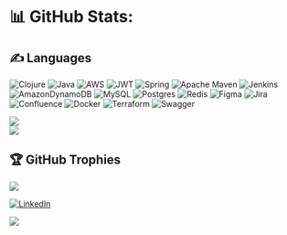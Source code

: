 # 📊 GitHub Stats:
## ✍️ Languages
![Clojure](https://img.shields.io/badge/Clojure-%23Clojure.svg?style=flat&logo=Clojure&logoColor=Clojure) ![Java](https://img.shields.io/badge/java-%23ED8B00.svg?style=flat&logo=java&logoColor=white) ![AWS](https://img.shields.io/badge/AWS-%23FF9900.svg?style=flat&logo=amazon-aws&logoColor=white) ![JWT](https://img.shields.io/badge/JWT-black?style=flat&logo=JSON%20web%20tokens) ![Spring](https://img.shields.io/badge/spring-%236DB33F.svg?style=flat&logo=spring&logoColor=white) ![Apache Maven](https://img.shields.io/badge/Apache%20Maven-C71A36?style=flat&logo=Apache%20Maven&logoColor=white) ![Jenkins](https://img.shields.io/badge/jenkins-%232C5263.svg?style=flat&logo=jenkins&logoColor=white) ![AmazonDynamoDB](https://img.shields.io/badge/Amazon%20DynamoDB-4053D6?style=flat&logo=Amazon%20DynamoDB&logoColor=white) ![MySQL](https://img.shields.io/badge/mysql-%2300f.svg?style=flat&logo=mysql&logoColor=white) ![Postgres](https://img.shields.io/badge/postgres-%23316192.svg?style=flat&logo=postgresql&logoColor=white) ![Redis](https://img.shields.io/badge/redis-%23DD0031.svg?style=flat&logo=redis&logoColor=white) 	![Figma](https://img.shields.io/badge/figma-%23F24E1E.svg?style=flat&logo=figma&logoColor=white) ![Jira](https://img.shields.io/badge/jira-%230A0FFF.svg?style=flat&logo=jira&logoColor=white) ![Confluence](https://img.shields.io/badge/confluence-%23172BF4.svg?style=flat&logo=confluence&logoColor=white) ![Docker](https://img.shields.io/badge/docker-%230db7ed.svg?style=flat&logo=docker&logoColor=white) ![Terraform](https://img.shields.io/badge/terraform-%235835CC.svg?style=flat&logo=terraform&logoColor=white) ![Swagger](https://img.shields.io/badge/-Swagger-%23Clojure?style=flat&logo=swagger&logoColor=white)

![](https://github-readme-stats.vercel.app/api?username=adrien-marsoulaud&theme=default&hide_border=true&include_all_commits=true&count_private=true)<br/>
![](https://github-readme-streak-stats.herokuapp.com/?user=adrien-marsoulaud&theme=default&hide_border=true)<br/>

## 🏆 GitHub Trophies
![](https://github-profile-trophy.vercel.app/?username=adrien-marsoulaud&theme=flat&no-frame=false&no-bg=false&margin-w=4)

[![LinkedIn](https://img.shields.io/badge/LinkedIn-%230077B5.svg?logo=linkedin&logoColor=white)](https://linkedin.com/in/adrien-marsoulaud) 

[![](https://visitcount.itsvg.in/api?id=adrien-marsoulaud&icon=0&color=1)](https://visitcount.itsvg.in)
